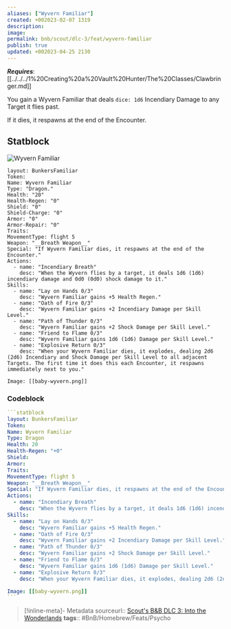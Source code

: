 ```yaml
---
aliases: ["Wyvern Familiar"]
created: +002023-02-07 1319
description: 
image: 
permalink: bnb/scout/dlc-3/feat/wyvern-familiar
publish: true
updated: +002023-04-25 2130
---
```


***Requires***: [[../../../1%20Creating%20a%20Vault%20Hunter/The%20Classes/Clawbringer.md]]

You gain a Wyvern Familiar that deals `dice: 1d6` Incendiary Damage to any Target it flies past. 

If it dies, it respawns at the end of the Encounter.

## Statblock

![Wyvern Familiar](https://github.com/sigrunixia/Bunkers-n-Badasses-Markdown/blob/main/Obsidian%20Resources/Fantasy%20Statblocks/screenshots/wyvern-familiar-statblock.png?raw=true)

```statblock
layout: BunkersFamiliar
Token: 
Name: Wyvern Familiar
Type: "Dragon."
Health: "20"
Health-Regen: "0"
Shield: "0"
Shield-Charge: "0"
Armor: "0"
Armor-Repair: "0"
Traits:
MovementType: flight 5
Weapon: "__Breath Weapon__"
Special: "If Wyvern Familiar dies, it respawns at the end of the Encounter."
Actions:
  - name: "Incendiary Breath"
    desc: "When the Wyvern flies by a target, it deals 1d6 (1d6) incendiary damage and 0d0 (0d0) shock damage to it."
Skills:
  - name: "Lay on Hands 0/3"
    desc: "Wyvern Familiar gains +5 Health Regen."
  - name: "Oath of Fire 0/3"
    desc: "Wyvern Familiar gains +2 Incendiary Damage per Skill Level."
  - name: "Path of Thunder 0/3"
    desc: "Wyvern Familiar gains +2 Shock Damage per Skill Level."
  - name: "Friend to Flame 0/3"
    desc: "Wyvern Familiar gains 1d6 (1d6) Damage per Skill Level."
  - name: "Explosive Return 0/3"
    desc: "When your Wyvern Familiar dies, it explodes, dealing 2d6 (2d6) Incendiary and Shock Damage per Skill Level to all adjacent Targets. The first time it does this each Encounter, it respawns immediately next to you."

Image: [[baby-wyvern.png]]
```

### Codeblock

````yaml
```statblock
layout: BunkersFamiliar
Token: 
Name: Wyvern Familiar
Type: Dragon
Health: 20
Health-Regen: "+0"
Shield:
Armor:
Traits:
MovementType: flight 5
Weapon: "__Breath Weapon__"
Special: "If Wyvern Familiar dies, it respawns at the end of the Encounter."
Actions:
  - name: "Incendiary Breath"
    desc: "When the Wyvern flies by a target, it deals 1d6 (1d6) incendiary damage and 0d0 (0d0) shock damage to it."
Skills:
  - name: "Lay on Hands 0/3"
    desc: "Wyvern Familiar gains +5 Health Regen."
  - name: "Oath of Fire 0/3"
    desc: "Wyvern Familiar gains +2 Incendiary Damage per Skill Level."
  - name: "Path of Thunder 0/3"
    desc: "Wyvern Familiar gains +2 Shock Damage per Skill Level."
  - name: "Friend to Flame 0/3"
    desc: "Wyvern Familiar gains 1d6 (1d6) Damage per Skill Level."
  - name: "Explosive Return 0/3"
    desc: "When your Wyvern Familiar dies, it explodes, dealing 2d6 (2d6) Incendiary and Shock Damage per Skill Level to all adjacent Targets. The first time it does this each Encounter, it respawns immediately next to you."

Image: [[baby-wyvern.png]]
```
````

> [!inline-meta]- Metadata
> sourceurl:: [Scout's B&B DLC 3: Into the Wonderlands](https://docs.google.com/document/d/1MLOgrWwcLNTnP9PuXrKiLImy7SUh4hXO8arVUAlmdp0/edit)
> **tags**:: #BnB/Homebrew/Feats/Psycho
